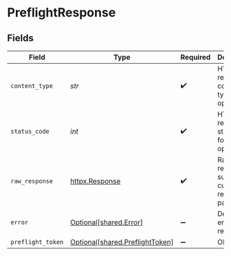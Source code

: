 # PreflightResponse


## Fields

| Field                                                                    | Type                                                                     | Required                                                                 | Description                                                              |
| ------------------------------------------------------------------------ | ------------------------------------------------------------------------ | ------------------------------------------------------------------------ | ------------------------------------------------------------------------ |
| `content_type`                                                           | *str*                                                                    | :heavy_check_mark:                                                       | HTTP response content type for this operation                            |
| `status_code`                                                            | *int*                                                                    | :heavy_check_mark:                                                       | HTTP response status code for this operation                             |
| `raw_response`                                                           | [httpx.Response](https://www.python-httpx.org/api/#response)             | :heavy_check_mark:                                                       | Raw HTTP response; suitable for custom response parsing                  |
| `error`                                                                  | [Optional[shared.Error]](../../models/shared/error.md)                   | :heavy_minus_sign:                                                       | Default error response                                                   |
| `preflight_token`                                                        | [Optional[shared.PreflightToken]](../../models/shared/preflighttoken.md) | :heavy_minus_sign:                                                       | OK                                                                       |